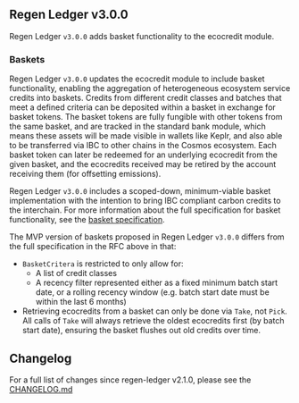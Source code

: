 ## Regen Ledger v3.0.0

Regen Ledger `v3.0.0` adds basket functionality to the ecocredit module.

### Baskets

Regen Ledger `v3.0.0` updates the ecocredit module to include basket functionality, enabling the aggregation of heterogeneous ecosystem service credits into baskets. Credits from different credit classes and batches that meet a defined criteria can be deposited within a basket in exchange for basket tokens. The basket tokens are fully fungible with other tokens from the same basket, and are tracked in the standard bank module, which means these assets will be made visible in wallets like Keplr, and also able to be transferred via IBC to other chains in the Cosmos ecosystem. Each basket token can later be redeemed for an underlying ecocredit from the given basket, and the ecocredits received may be retired by the account receiving them (for offsetting emissions).

Regen Ledger `v3.0.0` includes a scoped-down, minimum-viable basket implementation with the intention to bring IBC compliant carbon credits to the interchain. For more information about the full specification for basket functionality, see the [basket specification](https://github.com/regen-network/regen-ledger/blob/master/rfcs/002-baskets-specification.md).

The MVP version of baskets proposed in Regen Ledger `v3.0.0` differs from the full specification in the RFC above in that:

- `BasketCritera` is restricted to only allow for:
  - A list of credit classes
  - A recency filter represented either as a fixed minimum batch start date, or a rolling recency window (e.g. batch start date must be within the last 6 months)
- Retrieving ecocredits from a basket can only be done via `Take`, not `Pick`. All calls of `Take` will always retrieve the oldest ecocredits first (by batch start date), ensuring the basket flushes out old credits over time.

## Changelog

For a full list of changes since regen-ledger v2.1.0, please see the [CHANGELOG.md](./CHANGELOG.md)

